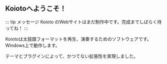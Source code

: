 ## Koiotoへようこそ！

::: tip メッセージ
Koioto のWebサイトはまだ制作中です。完成までしばらく待ってね！
:::

Koiotoは太鼓譜フォーマットを再生、演奏するためのソフトウェアです。Windows上で動作します。

テーマとプラグインによって、かつてない拡張性を実現しました。